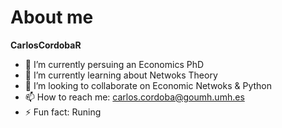 # About me

**CarlosCordobaR** 

- 🔭 I’m currently persuing an Economics PhD
- 🌱 I’m currently learning about Netwoks Theory
- 👯 I’m looking to collaborate on Economic Netwoks & Python
- 📫 How to reach me: carlos.cordoba@goumh.umh.es
- ⚡ Fun fact: Runing 
